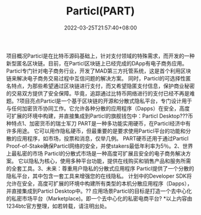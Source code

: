 ﻿---
weight: 
title: "Particl(PART)"
description: "Particl是在比特币源码基础上，针对支付领域的特殊需求，而开发的一种新型匿名区块链"
date: 2022-03-25T21:57:40+08:00
lastmod: 2022-03-25T16:45:40+08:00
draft: false
authors: ["Metabd"]
featuredImage: "particlpart.webp"
link: ""
tags: ["数字代币","Particl(PART)"]
categories: ["navigation"]
navigation: ["数字代币"]
lightgallery: true
toc: true
pinned: false
recommend: false
recommend1: false
---
项目概况Particl是在比特币源码基础上，针对支付领域的特殊需求，而开发的一种新型匿名区块链。目前，在Particl区块链上已经完成的DApp有电子商务应用。Particl专门针对电子商务行业，开发了MAD第三方托管系统，这是首个利用区块链来解决电子商务交易过程中互信问题的解决方案。
同时，Particl的可选择性匿名特点，为那些希望通过区块链进行支付，而又希望隐匿支付信息，保护商业秘密的交易双方提供了安全保障。毕竟，追踪通过比特币网络进行的支付已经不再是难题。?项目亮点Particl是一个基于区块链的开源和分散式隐私平台，专门设计用于与任何加密货币协同工作。它允许各种分散的应用程序（Dapps）在安全，高度可扩展的环境中构建，并直接集成到Particl的旗舰钱包中：Particl Desktop???币种特点1、加密货币的瑞士军刀
PART是一种多功能实用硬币，在Particl经济中有许多用途。 它可以用作隐私硬币，但最重要的是要求使用Particl平台的功能和分散的应用程序，如市场，投票和消息，仅举几例。 PART硬币还用于通过Particl Proof-of-Stake确保Particl网络的安全，并使stakers最低年利率为5％。2、世界上最私密的市场
Particl的分散式市场是一种高度可扩展且安全的电子商务解决方案。 它以隐私为核心，使用多种平台功能，提供在线购买和销售产品和服务所需的全套工具。3、未来：尊重用户隐私的分散式应用程序
Particl提供了一个分散的隐私平台，其中包含一套工具来增强您的在线隐私。 计划中的Developer SDK将允许在安全，高度可扩展的环境中构建所有类型的本机分散应用程序（Dapps），并直接集成到Particl Desktop中。??
应用场景Particl的目标是打造一个去中心化的私密市场平台（Marketplace)。即一个去中心化的私密电商平台?
*以上内容由1234btc官方整理，如若转载，请注明出处。
